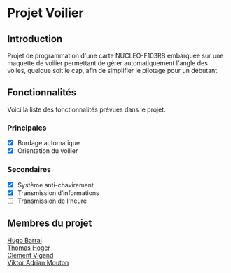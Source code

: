 # Projet Voilier
## Introduction
Projet de programmation d'une carte NUCLEO-F103RB embarquée sur une maquette de voilier permettant de gérer automatiquement l'angle des voiles, quelque soit le cap, afin de simplifier le pilotage pour un débutant.

## Fonctionnalités
Voici la liste des fonctionnalités prévues dans le projet.
### Principales
- [x] Bordage automatique
- [x] Orientation du voilier
### Secondaires
- [x] Système anti-chavirement
- [x] Transmission d’informations
- [ ] Transmission de l'heure

## Membres du projet
[Hugo Barral](https://github.com/arc-hugo)  
[Thomas Hoger](https://github.com/HeineKayn)  
[Clément Vigand](https://github.com/Clement-INS)  
[Viktor Adrian Mouton](https://github.com/ToTTToR)
